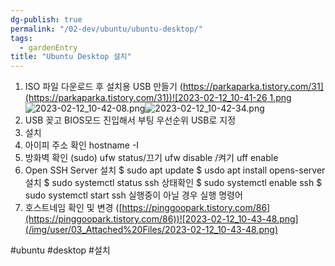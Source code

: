 ```yaml
---
dg-publish: true
permalink: "/02-dev/ubuntu/ubuntu-desktop/"
tags:
  - gardenEntry
title: "Ubuntu Desktop 설치"
---
```




1. ISO 파일 다운로드 후 설치용 USB 만들기 ([https://parkaparka.tistory.com/31](https://parkaparka.tistory.com/31))![2023-02-12_10-41-26 1.png](/img/user/03_Attached%20Files/2023-02-12_10-41-26%201.png)![2023-02-12_10-42-08.png](/img/user/03_Attached%20Files/2023-02-12_10-42-08.png)![2023-02-12_10-42-34.png](/img/user/03_Attached%20Files/2023-02-12_10-42-34.png)
2. USB 꽂고 BIOS모드 진입해서 부팅 우선순위 USB로 지정
3.  설치
4.  아이피 주소 확인 hostname -I
5.  방화벽 확인 (sudo) ufw status/끄기 ufw disable /켜기 uff enable
6.  Open SSH Server 설치 $ sudo apt update $ usdo apt install opens-server 설치 $ sudo systemctl status ssh 상태확인 $ sudo systemctl enable ssh $ sudo systemctl start ssh 실행중이 아닐 경우 실행 명령어
7.  호스트네임 확인 및 변경 ([](https://pinggoopark.tistory.com/86)[https://pinggoopark.tistory.com/86](https://pinggoopark.tistory.com/86))![2023-02-12_10-43-48.png](/img/user/03_Attached%20Files/2023-02-12_10-43-48.png)


#ubuntu #desktop #설치
